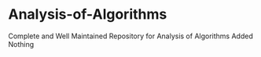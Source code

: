 # Analysis-of-Algorithms
 Complete and Well Maintained Repository for Analysis of Algorithms
Added Nothing